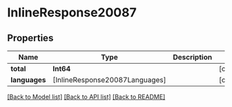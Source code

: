 # InlineResponse20087

## Properties
Name | Type | Description | Notes
------------ | ------------- | ------------- | -------------
**total** | **Int64** |  | [optional] 
**languages** | [InlineResponse20087Languages] |  | [optional] 

[[Back to Model list]](../README.md#documentation-for-models) [[Back to API list]](../README.md#documentation-for-api-endpoints) [[Back to README]](../README.md)


